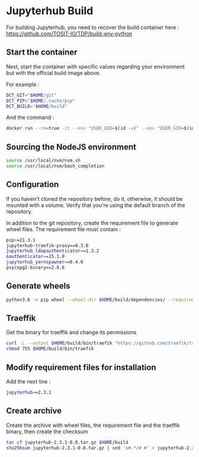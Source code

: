 # Jupyterhub Build

For building Jupyterhub, you need to recover the build container here :
https://github.com/TOSIT-IO/TDP/build-env-python

## Start the container

Next, start the container with specific values regarding your environment but with the official build image above.

For example :

```sh
DCT_GIT="$HOME/git"
DCT_PIP="$HOME/.cache/pip"
DCT_BUILD="$HOME/build"
```

And the command :

```sh
docker run --rm=true -it --env "USER_UID=$(id -u)" --env "USER_GID=$(id -g)" --volume "$DCT_PIP:/home/builder/.cache/pip/" --volume "$DCT_GIT:/home/builder/git/" --volume "$DCT_TDP:/home/builder/build" --workdir /home/builder/ <image>
```

## Sourcing the NodeJS environment

```sh
source /usr/local/nvm/nvm.sh
source /usr/local/nvm/bash_completion
```

## Configuration

If you haven't cloned the repository before, do it, otherwise, it should be mounted with a volume. Verify that you're using the default branch of the repository.

In addition to the git repository, create the requirement file to generate wheel files. The requirement file must contain :

```sh
pip>=21.3.1
jupyterhub-traefik-proxy==0.3.0
jupyterhub_ldapauthenticator==1.3.2
oauthenticator==15.1.0
jupyterhub_yarnspawner==0.4.0
psycopg2-binary==2.8.6
```

## Generate wheels

```sh
python3.6 -m pip wheel --wheel-dir $HOME/build/dependencies/ --requirement $HOME/build/requirements.txt $HOME/git/jupyterhub/
```

## Traeffik

Get the binary for traeffik and change its permissions

```sh
curl -L --output $HOME/build/bin/traefik "https://github.com/traefik/traefik/releases/download/v1.7.29/traefik_linux-amd64"
chmod 755 $HOME/build/bin/traefik
```

## Modify requirement files for installation

Add the next line :

```sh
jupyterhub==2.3.1
```

## Create archive

Create the archive with wheel files, the requirement file and the traeffik binary, then create the checksum

```sh
tar cf jupyterhub-2.3.1-0.0.tar.gz $HOME/build
sha256sum jupyterhub-2.3.1-0.0.tar.gz | sed 's#.*/# #' > jupyterhub-2.3.1-0.0.tar.gz.sha256
```

